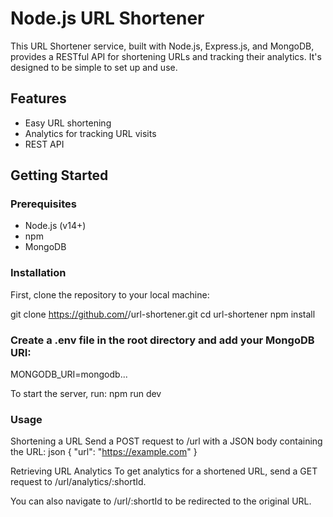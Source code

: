# Node.js URL Shortener

This URL Shortener service, built with Node.js, Express.js, and MongoDB, provides a RESTful API for shortening URLs and tracking their analytics. It's designed to be simple to set up and use.

## Features

- Easy URL shortening
- Analytics for tracking URL visits
- REST API

## Getting Started

### Prerequisites

- Node.js (v14+)
- npm
- MongoDB

### Installation

First, clone the repository to your local machine:

git clone https://github.com/<your-username>/url-shortener.git
cd url-shortener
npm install


### Create a .env file in the root directory and add your MongoDB URI:

MONGODB_URI=mongodb...

To start the server, run:
npm run dev

### Usage
Shortening a URL
Send a POST request to /url with a JSON body containing the URL:
json
{
  "url": "https://example.com"
}

Retrieving URL Analytics
To get analytics for a shortened URL, send a GET request to /url/analytics/:shortId.

You can also navigate to /url/:shortId to be redirected to the original URL.
